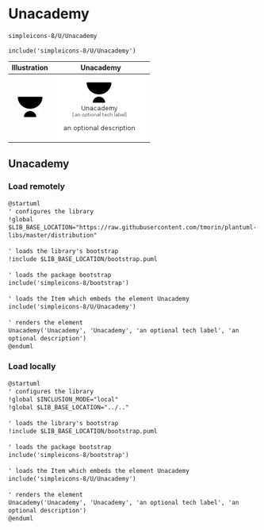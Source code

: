 # Unacademy


```text
simpleicons-8/U/Unacademy
```

```text
include('simpleicons-8/U/Unacademy')
```



| Illustration | Unacademy |
| :---: | :---: |
| ![illustration for Illustration](../../simpleicons-8/U/Unacademy.png) | ![illustration for Unacademy](../../simpleicons-8/U/Unacademy.Local.png) |




## Unacademy

### Load remotely
```plantuml
@startuml
' configures the library
!global $LIB_BASE_LOCATION="https://raw.githubusercontent.com/tmorin/plantuml-libs/master/distribution"

' loads the library's bootstrap
!include $LIB_BASE_LOCATION/bootstrap.puml

' loads the package bootstrap
include('simpleicons-8/bootstrap')

' loads the Item which embeds the element Unacademy
include('simpleicons-8/U/Unacademy')

' renders the element
Unacademy('Unacademy', 'Unacademy', 'an optional tech label', 'an optional description')
@enduml
```

### Load locally
```plantuml
@startuml
' configures the library
!global $INCLUSION_MODE="local"
!global $LIB_BASE_LOCATION="../.."

' loads the library's bootstrap
!include $LIB_BASE_LOCATION/bootstrap.puml

' loads the package bootstrap
include('simpleicons-8/bootstrap')

' loads the Item which embeds the element Unacademy
include('simpleicons-8/U/Unacademy')

' renders the element
Unacademy('Unacademy', 'Unacademy', 'an optional tech label', 'an optional description')
@enduml
```

